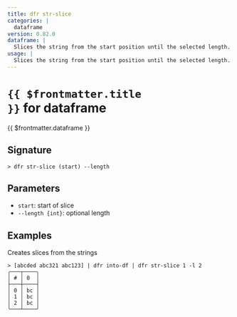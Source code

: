 ```yaml
---
title: dfr str-slice
categories: |
  dataframe
version: 0.82.0
dataframe: |
  Slices the string from the start position until the selected length.
usage: |
  Slices the string from the start position until the selected length.
---
```


# <code>{{ $frontmatter.title }}</code> for dataframe

<div class='command-title'>{{ $frontmatter.dataframe }}</div>

## Signature

```> dfr str-slice (start) --length```

## Parameters

 -  `start`: start of slice
 -  `--length {int}`: optional length

## Examples

Creates slices from the strings
```shell
> [abcded abc321 abc123] | dfr into-df | dfr str-slice 1 -l 2
╭───┬────╮
│ # │ 0  │
├───┼────┤
│ 0 │ bc │
│ 1 │ bc │
│ 2 │ bc │
╰───┴────╯

```
